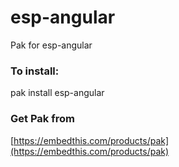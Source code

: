 esp-angular
===

Pak for esp-angular

### To install:

pak install esp-angular

### Get Pak from

[https://embedthis.com/products/pak](https://embedthis.com/products/pak)
